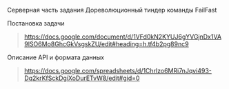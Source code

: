 Серверная часть задания Дореволюционный тиндер команды FailFast

Постановка задачи
> https://docs.google.com/document/d/1VFd0kN2KYUJ6gYVGjnDx1VA9lSO6Mo8GhcGkVsgskZU/edit#heading=h.tf4b2pg89nc9

Описание API и формата данных

> https://docs.google.com/spreadsheets/d/1Chrlzo6MRi7nJqvi493-Dq2krKfSckDgiXoDurETvW8/edit#gid=0
